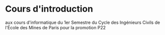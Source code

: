 # Cours d'introduction

aux cours d'informatique du 1er Semestre du Cycle des Ingénieurs Civils de l'École des Mines de Paris pour la promotion P22